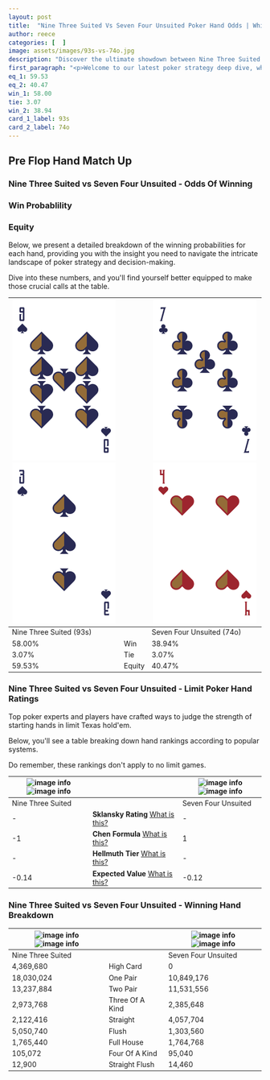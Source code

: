 ```yaml
---
layout: post
title:  "Nine Three Suited Vs Seven Four Unsuited Poker Hand Odds | Which Is The Better Hand In Poker? A Complete Guide"
author: reece
categories: [  ]
image: assets/images/93s-vs-74o.jpg
description: "Discover the ultimate showdown between Nine Three Suited and Seven Four Unsuited in poker! Uncover the odds, strategies, and scenarios where one hand triumphs over the other. Get ready to up your poker game with this thrilling analysis."
first_paragraph: "<p>Welcome to our latest poker strategy deep dive, where we're pitting two distinct hands against each other in a high-stakes showdown: Nine Three Suited vs Seven Four Unsuited.</p><p>In the dynamic world of poker, every decision counts, and knowing which hand holds the upper hand is key to your success at the table.</p><p>In this article, we'll dissect these two hands, explore the scenarios where one dominates the other, and equip you with the knowledge to make strategic choices that can tip the odds in your favor.</p><p>Get ready to unravel the intriguing dynamics of these poker hands and elevate your game to new heights.</p>"
eq_1: 59.53
eq_2: 40.47
win_1: 58.00
tie: 3.07
win_2: 38.94
card_1_label: 93s
card_2_label: 74o
---
```




[comment]: # (sp0)

## Pre Flop Hand Match Up

<div class="table hand-ratings" markdown="1"> 



### Nine Three Suited vs Seven Four Unsuited - Odds Of Winning


  
<div class="row graphs"> 
<div class="col-lg-6">
    <h3>Win Probablility</h3>
    <canvas id="WinChart"></canvas>
</div>
<div class="col-lg-6">
    <h3>Equity</h3>
    <canvas id="EquityChart"></canvas>
</div>
</div>

  Below, we present a detailed breakdown of the winning probabilities for each hand, providing you with the insight you need to navigate the intricate landscape of poker strategy and decision-making. 

Dive into these numbers, and you'll find yourself better equipped to make those crucial calls at the table.


    
| ![image info](assets/images/hand1/9.png) ![image info](assets/images/hand1/3.png) |  | ![image info](assets/images/hand2/7.png) ![image info](assets/images/hand2/4o.png) |
| -------- | -------- | -------- |
| Nine Three Suited (93s) |  | Seven Four Unsuited (74o) |
| 58.00% | Win | 38.94% |
| 3.07% | Tie | 3.07% |
| 59.53% | Equity | 40.47% |




[comment]: # (sp1)



### Nine Three Suited vs Seven Four Unsuited - Limit Poker Hand Ratings

Top poker experts and players have crafted ways to judge the strength of starting hands in limit Texas hold'em. 

Below, you'll see a table breaking down hand rankings according to popular systems. 

Do remember, these rankings don't apply to no limit games.


    
| ![image info](https://www.riverpairs.com/assets/images/hand1/9.png) ![image info](https://www.riverpairs.com/assets/images/hand1/3.png) |  | ![image info](https://www.riverpairs.com/assets/images/hand2/7.png) ![image info](https://www.riverpairs.com/assets/images/hand2/4o.png) |
| -------- | -------- | -------- |
| Nine Three Suited |  | Seven Four Unsuited |
| - | **Sklansky Rating** [What is this?](/sklansky-rating-explained) | - |
| -1 | **Chen Formula** [What is this?](/chen-formula-explained) | 1 |
| - | **Hellmuth Tier** [What is this?](/Hellmuth-tier-explained) | - |
| -0.14 | **Expected Value** [What is this?](/expected-value-explained) | -0.12 |




[comment]: # (sp2)



### Nine Three Suited vs Seven Four Unsuited - Winning Hand Breakdown


    
| ![image info](https://www.riverpairs.com/assets/images/hand1/9.png) ![image info](https://www.riverpairs.com/assets/images/hand1/3.png) |  | ![image info](https://www.riverpairs.com/assets/images/hand2/7.png) ![image info](https://www.riverpairs.com/assets/images/hand2/4o.png) |
| -------- | -------- | -------- |
| Nine Three Suited |  | Seven Four Unsuited |
| 4,369,680 | High Card | 0 |
| 18,030,024 | One Pair | 10,849,176 |
| 13,237,884 | Two Pair | 11,531,556 |
| 2,973,768 | Three Of A Kind | 2,385,648 |
| 2,122,416 | Straight | 4,057,704 |
| 5,050,740 | Flush | 1,303,560 |
| 1,765,440 | Full House | 1,764,768 |
| 105,072 | Four Of A Kind | 95,040 |
| 12,900 | Straight Flush | 14,460 |




[comment]: # (sp3)



</div>

[comment]: # (sp4)



[comment]: # (sp5)

